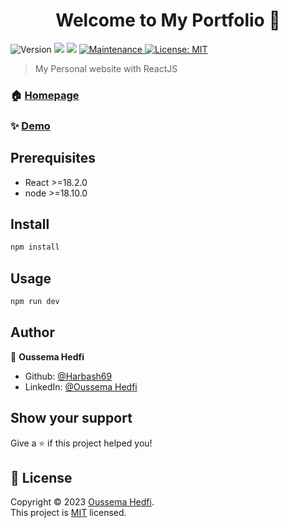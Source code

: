 <h1 align="center">Welcome to My Portfolio 👋</h1>
<p>
  <img alt="Version" src="https://img.shields.io/badge/version-1.0.0-blue.svg?cacheSeconds=2592000" />
  <img src="https://img.shields.io/badge/npm-%3E%3D5.5.0-blue.svg" />
  <img src="https://img.shields.io/badge/node-%3E%3D9.3.0-blue.svg" />
  <a href="https://github.com/kefranabg/readme-md-generator/graphs/commit-activity" target="_blank">
    <img alt="Maintenance" src="https://img.shields.io/badge/Maintained%3F-yes-green.svg" />
  </a>
  <a href="https://github.com/Harbash69/Portfolio/blob/main/LICENSE" target="_blank">
    <img alt="License: MIT" src="https://img.shields.io/github/license/Harbash69/Oussema Hedfi" />
  </a>
</p>

> My Personal website with ReactJS

### 🏠 [Homepage](https://github.com/Harbash69/Portfolio)

### ✨ [Demo](https://harbash69.github.io/Portfolio)

## Prerequisites

- React >=18.2.0
- node >=18.10.0

## Install

```sh
npm install
```

## Usage

```sh
npm run dev
```

## Author

👤 **Oussema Hedfi**

* Github: [@Harbash69](https://github.com/Harbash69)
* LinkedIn: [@Oussema Hedfi](https://www.linkedin.com/in/oussema-hedfi-0055081a7/)

## Show your support

Give a ⭐️ if this project helped you!

## 📝 License

Copyright © 2023 [Oussema Hedfi](https://github.com/Harbash69).<br />
This project is [MIT](https://github.com/Harbash69/Portfolio/blob/main/LICENSE) licensed.

